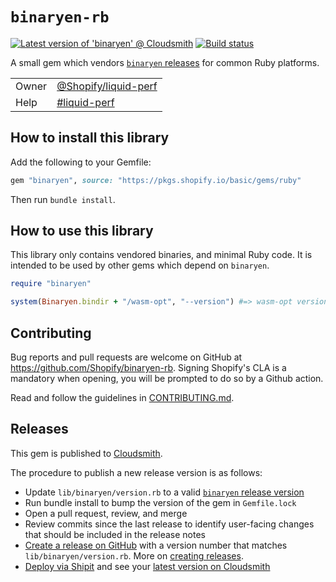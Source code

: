 # `binaryen-rb`

[![Latest version of 'binaryen' @ Cloudsmith](https://api-prd.cloudsmith.io/v1/badges/version/shopify/gems/ruby/binaryen/latest/a=arm64-darwin;xp=arm64-darwin/?render=true&show_latest=true&badge_token=gAAAAABkK04DV1HW1IJsownx5q-cChJ6cFdRDg24g8RHpDMUkX3k_bPW1hcwcldoJ-m2uO3wwFPO7E9Z1D8xu1l-PHghoV7q8Pj0jYHuZ5ce3iHVMVgdMvE%3D)](https://cloudsmith.io/~shopify/repos/gems/packages/detail/ruby/binaryen/latest/a=arm64-darwin;xp=arm64-darwin/)
[![Build status](https://badge.buildkite.com/add062a055afaa789b95b55688346674dfcaaea0c962470740.svg)](https://buildkite.com/shopify/binaryen-rb)

A small gem which vendors [`binaryen` releases][binaryen] for common Ruby platforms.

|       |                                                                      |
| ----- | -------------------------------------------------------------------- |
| Owner | [@Shopify/liquid-perf](https://github.com/orgs/Shopify/teams/liquid-perf)    |
| Help  | [#liquid-perf](https://shopify.slack.com/archives/C03AE40AL1W) |

## How to install this library

Add the following to your Gemfile:

```ruby
gem "binaryen", source: "https://pkgs.shopify.io/basic/gems/ruby"
```

Then run `bundle install`.

## How to use this library

This library only contains vendored binaries, and minimal Ruby code. It is
intended to be used by other gems which depend on `binaryen`.

```ruby
require "binaryen"

system(Binaryen.bindir + "/wasm-opt", "--version") #=> wasm-opt version 112 (version_112)
```

## Contributing

Bug reports and pull requests are welcome on GitHub at
https://github.com/Shopify/binaryen-rb. Signing Shopify's CLA is a mandatory
when opening, you will be prompted to do so by a Github action.

Read and follow the guidelines in [CONTRIBUTING.md](https://github.com/Shopify/binaryen-rb/blob/main/CONTRIBUTING.md).

## Releases

This gem is published to [Cloudsmith](https://cloudsmith.io/~shopify/repos/gems/packages).

The procedure to publish a new release version is as follows:

* Update `lib/binaryen/version.rb` to a valid [`binaryen` release version][binaryen]
* Run bundle install to bump the version of the gem in `Gemfile.lock`
* Open a pull request, review, and merge
* Review commits since the last release to identify user-facing changes that should be included in the release notes
* [Create a release on GitHub](https://github.com/Shopify/binaryen-rb/releases/new) with a version number that matches `lib/binaryen/version.rb`. More on [creating releases](https://help.github.com/articles/creating-releases).
* [Deploy via Shipit](https://shipit.shopify.io/shopify/binaryen-rb/cloudsmith) and see your [latest version on Cloudsmith](https://cloudsmith.io/~shopify/repos/gems/packages/detail/ruby/binaryen-rb/latest)


[binaryen]: https://github.com/WebAssembly/binaryen/releases
